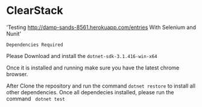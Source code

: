 # ClearStack

'Testing http://damp-sands-8561.herokuapp.com/entries With Selenium and Nunit'

` Dependencies Required `

Please Download and install the `dotnet-sdk-3.1.416-win-x64`

Once it is installed and running make sure you have the latest chrome browser. 

After Clone the repository and run the command `dotnet restore`  to install all other dependencies. Once all dependecies installed, please run the command ` dotnet test`
